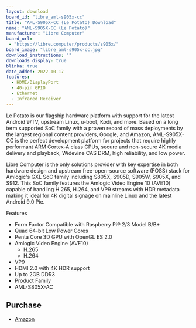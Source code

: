 ```yaml
---
layout: download
board_id: "libre_aml-s905x-cc"
title: "AML-S905X-CC (Le Potato) Download"
name: "AML-S905X-CC (Le Potato)"
manufacturer: "Libre Computer"
board_url:
 - "https://libre.computer/products/s905x/"
board_image: "libre_aml-s905x-cc.jpg"
download_instructions: ""
downloads_display: true
blinka: true
date_added: 2022-10-17
features:
  - HDMI/DisplayPort
  - 40-pin GPIO
  - Ethernet
  - Infrared Receiver
---
```


Le Potato is our flagship hardware platform with support for the latest Android 9/TV, upstream Linux, u-boot, Kodi, and more. Based on a long term supported SoC family with a proven record of mass deployments by the largest regional content providers, Google, and Amazon, AML-S905X-CC is the perfect development platform for projects that require highly performant ARM Cortex-A class CPUs, secure and non-secure 4K media delivery and playback, Widevine CAS DRM, high reliability, and low power.

Libre Computer is the only solutions provider with key expertise in both hardware design and upstream free-open-source software (FOSS) stack for Amlogic's GXL SoC family including S805X, S905D, S905W, S905X, and S912. This SoC family features the Amlogic Video Engine 10 (AVE10) capable of handling H.265, H.264, and VP9 streams with HDR metadata making it ideal for 4K digital signage on mainline Linux and the latest Android 9.0 Pie.

Features
- Form Factor Compatible with Raspberry Pi® 2/3 Model B/B+
- Quad 64-bit Low Power Cores
- Penta Core 3D GPU with OpenGL ES 2.0
- Amlogic Video Engine (AVE10)
  - H.265
  - H.264
- VP9
- HDMI 2.0 with 4K HDR support
- Up to 2GB DDR3
- Product Family
- AML-S805X-AC

## Purchase
* [Amazon](https://amzn.to/3EO1FUg)
